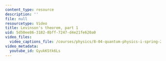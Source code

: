 ```yaml
---
content_type: resource
description: ''
file: null
resourcetype: Video
title: Levinson's theorem, part 1
uid: 5d50ee86-3182-8bff-7247-d4e21fe620a0
video_files:
  video_captions_file: /courses/physics/8-04-quantum-physics-i-spring-2016/video-lectures/part-2/levinsons-theorem-part-1/GyukKStk6Ls.vtt
video_metadata:
  youtube_id: GyukKStk6Ls
---
```

